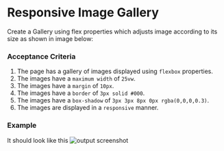 # Responsive Image Gallery

Create a Gallery using flex properties which adjusts image according to its size as shown in image below:

### Acceptance Criteria

1. The page has a gallery of images displayed using `flexbox` properties.
2. The images have a `maximum width` of `25vw`.
3. The images have a `margin` of `10px`.
4. The images have a `border` of `3px solid #000`.
5. The images have a `box-shadow` of `3px 3px 8px 0px rgba(0,0,0,0.3)`.
6. The images are displayed in a `responsive` manner.

### Example

It should look like this
![output screenshot](https://storage.googleapis.com/acciojob-open-file-collections/69bbd210-63d4-453b-8961-feb6dc3e35cbScreenshot%202023-03-25%20at%201.09.17%20PM.png)

